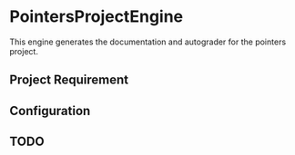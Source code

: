 # PointersProjectEngine

This engine generates the documentation and autograder for the pointers project.

## Project Requirement


## Configuration


## TODO